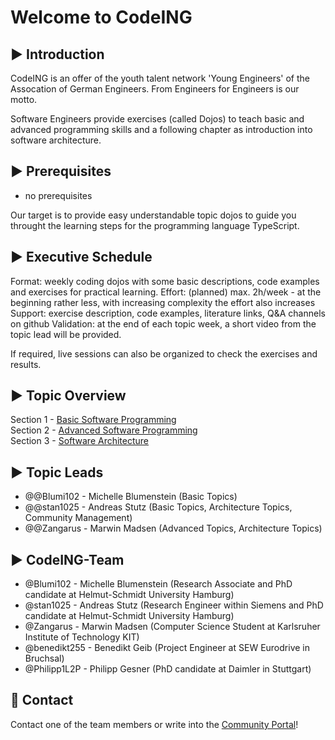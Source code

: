 # Welcome to CodeING

## :arrow_forward: Introduction

CodeING is an offer of the youth talent network 'Young Engineers' of the Assocation of German Engineers.
From Engineers for Engineers is our motto.

Software Engineers provide exercises (called Dojos) to teach basic and advanced programming skills and a following chapter as introduction into software architecture.

## :arrow_forward: Prerequisites

- no prerequisites

Our target is to provide easy understandable topic dojos to guide you throught the learning steps for the programming language TypeScript.

## :arrow_forward: Executive Schedule

Format: weekly coding dojos with some basic descriptions, code examples and exercises for practical learning.
Effort: (planned) max. 2h/week - at the beginning rather less, with increasing complexity the effort also increases
Support: exercise description, code examples, literature links, Q&A channels on github
Validation: at the end of each topic week, a short video from the topic lead will be provided.

If required, live sessions can also be organized to check the exercises and results.

## :arrow_forward: Topic Overview

Section 1 - [Basic Software Programming](section1/section1-basics.md)  
Section 2 - [Advanced Software Programming](section2/section2-advanced.md)  
Section 3 - [Software Architecture](section3/section3-architecture.md)  

## :arrow_forward: Topic Leads

- @@Blumi102 - Michelle Blumenstein (Basic Topics)
- @@stan1025 - Andreas Stutz (Basic Topics, Architecture Topics,  Community Management)
- @@Zangarus - Marwin Madsen (Advanced Topics, Architecture Topics)

## :arrow_forward: CodeING-Team

- @Blumi102 - Michelle Blumenstein (Research Associate and PhD candidate at Helmut-Schmidt University Hamburg)
- @stan1025 - Andreas Stutz (Research Engineer within Siemens and PhD candidate at Helmut-Schmidt University Hamburg)
- @Zangarus - Marwin Madsen (Computer Science Student at Karlsruher Institute of Technology KIT)
- @benedikt255 - Benedikt Geib (Project Engineer at SEW Eurodrive in Bruchsal)
- @Philipp1L2P - Philipp Gesner (PhD candidate at Daimler in Stuttgart)

## :e-mail: Contact
Contact one of the team members or write into the [Community Portal](https://github.com/stan1025/codeING-main/discussions)!


